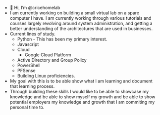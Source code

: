 - 👋 Hi, I’m @cricehomelab
- I am currently working on building a small virtual lab on a spare computer I have. I am currently working through various tutorials
and courses largely revolving around system administration, and getting a better understanding of the architectures that are used in 
businesses. 
- Current lines of study.
  - Python - This has been my primary interest.
  - Javascript
  - Cloud
    - Google Cloud Platform
  - Active Directory and Group Policy
  - PowerShell
  - PFSense
  - Building Linux proficiencies. 
- My goal with this is to be able show what I am learning and document that learning process. 
- Through building these skills I would like to be able to showcase my knowledge and be able to show myself my growth and be able to
  show potential employers my knowledge and growth that I am commiting my personal time to. 
<!---
cricehomelab/cricehomelab is a ✨ special ✨ repository because its `README.md` (this file) appears on your GitHub profile.
You can click the Preview link to take a look at your changes.
--->
